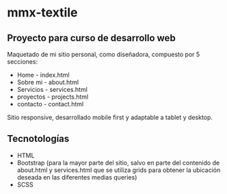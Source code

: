 # mmx-textile

## Proyecto para curso de desarrollo web

Maquetado de mi sitio personal, como diseñadora, compuesto por 5 secciones: 
* Home - index.html
* Sobre mi - about.html
* Servicios - services.html
* proyectos - projects.html
* contacto - contact.html

Sitio responsive, desarrollado mobile first y adaptable a tablet y desktop.  

## Tecnotologías

* HTML
* Bootstrap (para la mayor parte del sitio, salvo en parte del contenido de about.html y services.html que se utiliza grids para obtener la ubicación deseada en las diferentes medias queries)
* SCSS 
